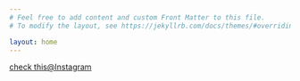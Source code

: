 ```yaml
---
# Feel free to add content and custom Front Matter to this file.
# To modify the layout, see https://jekyllrb.com/docs/themes/#overriding-theme-defaults

layout: home
---
```


<style>
  @import url('https://fonts.googleapis.com/css2?family=Montserrat:wght@500&display=swap');
  
    header {

      background-color: rgba(252, 250, 250, 0.8);
      position: fixed;
      height: 83px;

    }
    .page-link{
      padding:20px ;
      color: white;
    }
    .trigger{
      color: white;
      margin: 15px;
    }
    .page-link:hover {
      border: 2px solid black;
      /* background-color: rgba(1, 1, 1, 0.7); */
      /* color: white; */
    }
   
    header a {
      font-family: 'Montserrat', sans-serif;
      font-weight: 500;
      font-size: 16px;
      color: white;
      text-decoration: none;
      transition: all 0.3s ease 0s;
      margin-top:3px ;
      /* background-color: red; */
      padding: 10px;
     
    }
    header a:hover{
      /* background-color: rgb(170, 160, 160); */
      /* color:white; */
      /* background-color: rgba(1, 1, 1, 0.7); */
      /* border: 2px solid black; */
      /* padding: 10px; */
    }

    footer{
      background-color: rgb(196, 193, 191);
    }
    .page-content{
      /* border: 2px solid red; */
      /* margin: 0px 250px; */
      
    }
    main{
      height: 600px;
    }
    .post-meta{
      color: white;
    }

     body {


      background-image: url("https://i.postimg.cc/4y8TvQf2/rupee-4395492.jpg");
      background-size: cover;       
      /* background-color: rgba(1, 1, 1);  */
            height:100%;
            width: 100%;
            z-index: -1;
    } 
    
      </style>
  [check this@Instagram](https://www.instagram.com/financial_literate/?hl=en)
 
 
 
